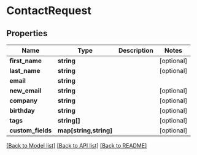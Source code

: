 # ContactRequest

## Properties
Name | Type | Description | Notes
------------ | ------------- | ------------- | -------------
**first_name** | **string** |  | [optional] 
**last_name** | **string** |  | [optional] 
**email** | **string** |  | 
**new_email** | **string** |  | [optional] 
**company** | **string** |  | [optional] 
**birthday** | **string** |  | [optional] 
**tags** | **string[]** |  | [optional] 
**custom_fields** | **map[string,string]** |  | [optional] 

[[Back to Model list]](../README.md#documentation-for-models) [[Back to API list]](../README.md#documentation-for-api-endpoints) [[Back to README]](../README.md)


